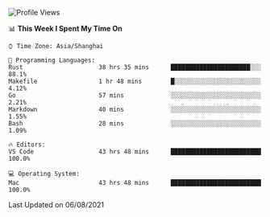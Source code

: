 <!--START_SECTION:waka-->
![Profile Views](http://img.shields.io/badge/Profile%20Views-3-blue)

📊 **This Week I Spent My Time On** 

```text
⌚︎ Time Zone: Asia/Shanghai

💬 Programming Languages: 
Rust                     38 hrs 35 mins      ██████████████████████░░░   88.1% 
Makefile                 1 hr 48 mins        █░░░░░░░░░░░░░░░░░░░░░░░░   4.12% 
Go                       57 mins             ░░░░░░░░░░░░░░░░░░░░░░░░░   2.21% 
Markdown                 40 mins             ░░░░░░░░░░░░░░░░░░░░░░░░░   1.55% 
Bash                     28 mins             ░░░░░░░░░░░░░░░░░░░░░░░░░   1.09%

🔥 Editors: 
VS Code                  43 hrs 48 mins      █████████████████████████   100.0%

💻 Operating System: 
Mac                      43 hrs 48 mins      █████████████████████████   100.0%

```


 Last Updated on 06/08/2021
<!--END_SECTION:waka-->
